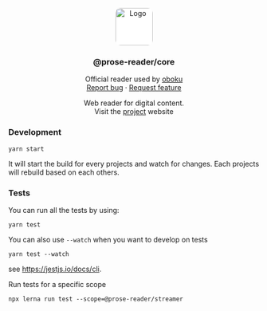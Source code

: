 <p align="center">
  <a 
  href="https://github.com/mbret/oboku" >
    <img src="https://github.com/user-attachments/assets/eb8c0c42-743a-46db-bbc4-ce92795a80f5" style="background-color:white;display:inline-block;border-radius:10px;" alt="Logo" width="75" height="75">
  </a>

  <h3 align="center">@prose-reader/core</h3>

  <p align="center">
    Official reader used by <a href="https://oboku.me">oboku</a>
    <br>
    <a href="https://github.com/mbret/prose-reader/issues/new">Report bug</a>
    ·
    <a href="https://github.com/mbret/prose-reader/issues/new">Request feature</a>
  </p>

  <p align="center">
    Web reader for digital content.
    <br>
    Visit the <a href="https://prose-reader-doc.vercel.app/">project</a> website
  </p>
</p>

### Development

```
yarn start
```

It will start the build for every projects and watch for changes. Each projects will rebuild based on each others.

### Tests

You can run all the tests by using:

```
yarn test
```

You can also use `--watch` when you want to develop on tests

```
yarn test --watch
```

see https://jestjs.io/docs/cli.

Run tests for a specific scope

`npx lerna run test --scope=@prose-reader/streamer`
